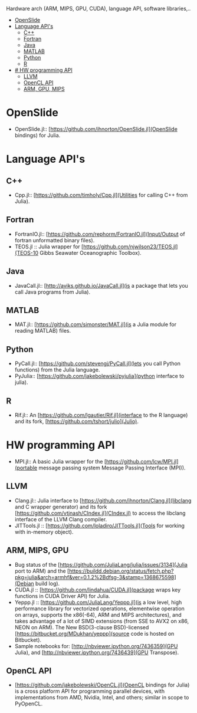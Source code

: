 Hardware arch (ARM, MIPS, GPU, CUDA), language API, software libraries,..

* [OpenSlide](#OpenSlide)
* [Language API's](#Language-API)
    * [C++](#c++)
    * [Fortran](#fortran)
    * [Java](#java)
    * [MATLAB](#matlab)
    * [Python](#python)
    * [R](#r)
* [# HW programming API](#hw-api)
    * [LLVM](#llvm)
    * [OpenCL API](#opencl-api)
    * [ARM, GPU, MIPS](#arm-gpu-mips)


# OpenSlide 
* OpenSlide.jl:: [https://github.com/ihnorton/OpenSlide.jl](OpenSlide bindings) for Julia.


# Language API's
## C++ 
* Cpp.jl:: [https://github.com/timholy/Cpp.jl](Utilities for calling C++ from Julia).

## Fortran 
* FortranIO.jl:: [https://github.com/rephorm/FortranIO.jl](Input/Output of fortran unformatted binary files).
* TEOS.jl :: Julia wrapper for [https://github.com/njwilson23/TEOS.jl](TEOS-10 Gibbs Seawater Oceanographic Toolbox).

## Java 
* JavaCall.jl:: [http://aviks.github.io/JavaCall.jl](is a package that lets you call Java programs from Julia). 

## MATLAB
*  MAT.jl:: [https://github.com/simonster/MAT.jl](is a Julia module for reading MATLAB) files.

## Python
* PyCall.jl:: [https://github.com/stevengj/PyCall.jl](lets you call Python functions) from the Julia language.
* PyJulia:: [https://github.com/jakebolewski/pyjulia](python interface to julia).

## R
* Rif.jl:: An [https://github.com/lgautier/Rif.jl](interface to the R language) and its fork, [https://github.com/tshort/julio](Julio).



# HW programming API
* MPI.jl:: A basic Julia wrapper for the [https://github.com/lcw/MPI.jl](portable message passing system Message Passing Interface (MPI)).

## LLVM 
* Clang.jl:: Julia interface to [https://github.com/ihnorton/Clang.jl](libclang and C wrapper generator) and its fork [https://github.com/vtjnash/CIndex.jl](CIndex.jl) to access the libclang interface of the LLVM Clang compiler.
* JITTools.jl :: [https://github.com/loladiro/JITTools.jl](Tools for working with in-memory object). 

## ARM, MIPS, GPU 
* Bug status of the [https://github.com/JuliaLang/julia/issues/3134](Julia port to ARM) and the [https://buildd.debian.org/status/fetch.php?pkg=julia&arch=armhf&ver=0.1.2%2Bdfsg-3&stamp=1368675598](Debian build log).
* CUDA.jl :: [https://github.com/lindahua/CUDA.jl](package wraps key functions in CUDA Driver API) for Julia.
* Yeppp.jl :: [https://github.com/JuliaLang/Yeppp.jl](is a low level, high performance library for vectorized operations, elementwise operation on arrays, supports the x86(-64), ARM and MIPS architectures), and takes advantage of a lot of SIMD extensions (from SSE to AVX2 on x86, NEON on ARM). The New BSD(3-clause BSD)-licensed [https://bitbucket.org/MDukhan/yeppp](source code is hosted on Bitbucket).
* Sample notebooks for: [http://nbviewer.ipython.org/7436359](GPU Julia), and [http://nbviewer.ipython.org/7436439](GPU Transpose).


## OpenCL API 
* [https://github.com/jakebolewski/OpenCL.jl](OpenCL bindings for Julia) is a cross platform API for programming parallel devices, with implementations from AMD, Nvidia, Intel, and others; similar in scope to PyOpenCL. 


